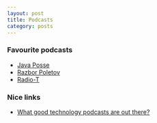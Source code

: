 ```yaml
---
layout: post
title: Podcasts
category: posts
---
```


### Favourite podcasts

* [Java Posse](http://javaposse.com/)
* [Razbor Poletov](http://razbor-poletov.com/)
* [Radio-T](http://www.radio-t.com/)

### Nice links

* [What good technology podcasts are out there?](http://stackoverflow.com/questions/1644/what-good-technology-podcasts-are-out-there)
